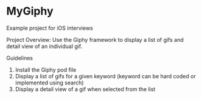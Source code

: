 # MyGiphy
Example project for iOS interviews

Project Overview: Use the Giphy framework to display a list of gifs and detail view of an individual gif. 

Guidelines

1. Install the Giphy pod file 
2. Display a list of gifs for a given keyword (keyword can be hard coded or implemented using search)
3. Display a detail view of a gif when selected from the list 



